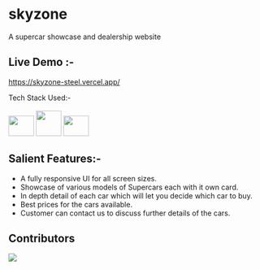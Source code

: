 # skyzone

A supercar showcase and dealership website

## Live Demo :-
https://skyzone-steel.vercel.app/



Tech Stack Used:-
<br/>
<br/>
<img src="https://uxwing.com/wp-content/themes/uxwing/download/brands-and-social-media/react-js-icon.png" width="50" height="40"/>
<img src="https://www.svgrepo.com/show/374118/tailwind.svg" width="50" height="50"/>
<img src="https://cdn.worldvectorlogo.com/logos/javascript-1.svg" width="50" height="40"/>

## Salient Features:-
- A fully responsive UI for all screen sizes.
- Showcase of various models of Supercars each with it own card.
- In depth detail of each car which will let you decide which car to buy.
- Best prices for the cars available.
- Customer can contact us to discuss further details of the cars.

## Contributors

<a href = "https://github.com/Aakash-Gen/skyzone/graphs/contributors">
  <img src = "https://contrib.rocks/image?repo=Aakash-Gen/skyzone"/>
</a>

